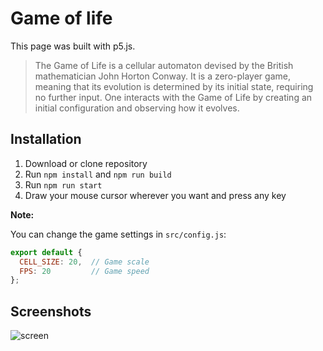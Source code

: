 # Game of life

This page was built with p5.js.

> The Game of Life is a cellular automaton devised by the British mathematician John Horton Conway. It is a zero-player game, meaning that its evolution is determined by its initial state, requiring no further input. One interacts with the Game of Life by creating an initial configuration and observing how it evolves.

## Installation

1. Download or clone repository
2. Run `npm install` and `npm run build`
3. Run `npm run start`
4. Draw your mouse cursor wherever you want and press any key

**Note:**

You can change the game settings in `src/config.js`:

```javascript
export default {
  CELL_SIZE: 20,  // Game scale
  FPS: 20         // Game speed
};
```

## Screenshots

![screen](https://s10.gifyu.com/images/ezgif.com-gif-maker8eed2648e759f463.gif)
